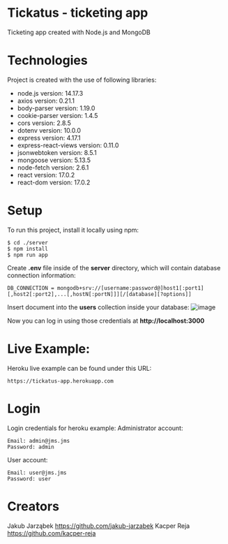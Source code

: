 # Tickatus - ticketing app
Ticketing app created with Node.js and MongoDB

# Technologies
Project is created with the use of following libraries:
* node.js version: 14.17.3
* axios version: 0.21.1
* body-parser version: 1.19.0
* cookie-parser version: 1.4.5
* cors version: 2.8.5
* dotenv version: 10.0.0
* express version: 4.17.1
* express-react-views version: 0.11.0
* jsonwebtoken version: 8.5.1
* mongoose version: 5.13.5
* node-fetch version: 2.6.1
* react version: 17.0.2
* react-dom version: 17.0.2

# Setup
To run this project, install it locally using npm:

```
$ cd ./server
$ npm install
$ npm run app
```

Create **.env** file inside of the **server** directory, which will contain database connection information:
```
DB_CONNECTION = mongodb+srv://[username:password@]host1[:port1][,host2[:port2],...[,hostN[:portN]]][/[database][?options]]

```

Insert document into the **users** collection inside your database:
![image](https://drive.google.com/uc?export=view&id=1IPQcon-9HhmN3ZmM0wKwlS-DJNwuYAwj)

Now you can log in using those credentials at **http://localhost:3000**


# Live Example:
Heroku live example can be found under this URL:

```
https://tickatus-app.herokuapp.com
```
# Login
Login credentials for heroku example:
Administrator account:

```
Email: admin@jms.jms
Password: admin
```
User account:

```
Email: user@jms.jms
Password: user
```

# Creators

Jakub Jarząbek https://github.com/jakub-jarzabek
Kacper Reja https://github.com/kacper-reja
